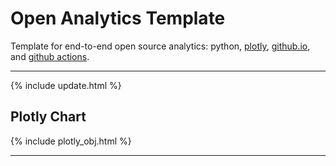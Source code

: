 <script src="https://cdn.plot.ly/plotly-latest.min.js"></script>

# Open Analytics Template

Template for end-to-end open source analytics: python, [plotly](https://plotly.com/python/), [github.io](https://pages.github.com/), and [github actions](https://github.com/features/actions).

<!-- <div class="nhsuk-warning-callout">
  <h3 class="nhsuk-warning-callout__label">
    Important<span class="nhsuk-u-visually-hidden">:</span>
  </h3>
  <p>This project is currently in development. For more information please contact <a
                class="nhsuk-footer__list-item-link"
                href="{{ site.github.owner_url }}"
                >{{ site.github.owner_name }}</a>
   </p>
</div> -->

<hr class="nhsuk-u-margin-top-0 nhsuk-u-margin-bottom-6">

{% include update.html %}

## Plotly Chart

{% include plotly_obj.html %}

<hr class="nhsuk-u-margin-top-0 nhsuk-u-margin-bottom-6">

<!--
## Funnel Chart
<br>

<iframe src="funnel_chart.html" height="600px" width="100%" style="border:none;"></iframe>

<hr class="nhsuk-u-margin-top-0 nhsuk-u-margin-bottom-6">

<br>

## Sunburst Chart - Small
<br>

<iframe src="sunburst_small.html" height="600px" width="100%" style="border:none;"></iframe>

<hr class="nhsuk-u-margin-top-0 nhsuk-u-margin-bottom-6">
-->

